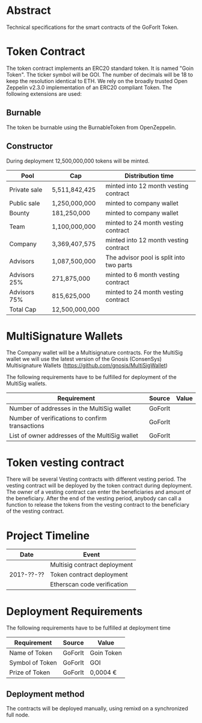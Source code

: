 Abstract
========

Technical specifications for the smart contracts of the GoForIt Token.


Token Contract
==============

The token contract implements an ERC20 standard token.
It is named "Goin Token".
The ticker symbol will be GOI.
The number of decimals will be 18 to keep the resolution identical to ETH.
We rely on the broadly trusted Open Zeppelin v2.3.0 implementation of an ERC20 compliant Token. The following extensions are used:

Burnable
--------
The token be burnable using the BurnableToken from OpenZeppelin.


Constructor
-----------

During deployment 12,500,000,000 tokens will be minted.

  |Pool            |           Cap |Distribution time                               |
  |----------------|---------------|------------------------------------------------|
  |Private sale    | 5,511,842,425 | minted into 12 month vesting contract          |
  |Public sale     | 1,250,000,000 | minted to company wallet                       |
  |Bounty          |   181,250,000 | minted to company wallet                       |
  |Team            | 1,100,000,000 | minted to 24 month vesting contract            |
  |Company         | 3,369,407,575 | minted into 12 month vesting contract          |
  |Advisors        | 1,087,500,000 | The advisor pool is split into two parts       |
  |Advisors 25%    |   271,875,000 | minted to 6 month vesting contract             |
  |Advisors 75%    |   815,625,000 | minted to 24 month vesting contract            |              
  |Total Cap       |12,500,000,000 |                                                |


MultiSignature Wallets
======================
The Company wallet will be a Multisignature contracts. For the MultiSig wallet we will use the latest version of the Gnosis (ConsenSys) Multisignature Wallets (https://github.com/gnosis/MultiSigWallet)

The following requirements have to be fulfilled for deployment of the MultiSig wallets.

|Requirement                                      | Source  |       Value               |
|-------------------------------------------------|---------|---------------------------|
|Number of addresses in the MultiSig wallet       | GoForIt |                           |
|Number of verifications to confirm transactions  | GoForIt |                           |
|List of owner addresses of the MultiSig wallet   | GoForIt |                           |

Token vesting contract
======================
There will be several Vesting contracts with different vesting period.
The vesting contract will be deployed by the token contract during deployment.
The owner of a vesting contract can enter the beneficiaries and amount of the beneficiary.
After the end of the vesting period, anybody can call a function to release the tokens from the vesting contract to the beneficiary of the vesting contract.


Project Timeline
================

  |Date                  | Event                                             |
  |----------------------|---------------------------------------------------|
  |                      | Multisig contract deployment                      |
  |           201?-??-?? | Token contract deployment                         |
  |                      | Etherscan code verification                       |



Deployment Requirements
=======================

The following requirements have to be fulfilled at deployment time


|Requirement                | Source  |       Value                              |
|---------------------------|---------|------------------------------------------|
|Name of Token              | GoForIt | Goin Token                               |
|Symbol of Token            | GoForIt | GOI                                      |
|Prize of Token             | GoForIt | 0,0004 €                                 |


Deployment method
-----------------

The contracts will be deployed manually, using remixd on a synchronized full node.
